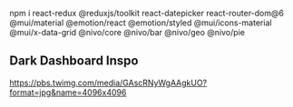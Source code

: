 npm i react-redux @reduxjs/toolkit react-datepicker react-router-dom@6 @mui/material @emotion/react @emotion/styled @mui/icons-material @mui/x-data-grid @nivo/core @nivo/bar @nivo/geo @nivo/pie

## Dark Dashboard Inspo
  https://pbs.twimg.com/media/GAscRNyWgAAgkUO?format=jpg&name=4096x4096